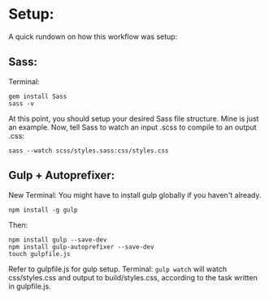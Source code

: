 # Setup:
A quick rundown on how this workflow was setup:
## Sass:
Terminal:
  ```
  gem install Sass
  sass -v
  ```
At this point, you should setup your desired Sass file structure. Mine is just an example.
Now, tell Sass to watch an input .scss to compile to an output .css:
```
sass --watch scss/styles.sass:css/styles.css
```

## Gulp + Autoprefixer:
New Terminal:
  You might have to install gulp globally if you haven't already.
  ```
  npm install -g gulp
  ```
  Then:
  ```
  npm install gulp --save-dev
  npm install gulp-autoprefixer --save-dev
  touch gulpfile.js
  ```
Refer to gulpfile.js for gulp setup.
Terminal:
  `gulp watch` will watch css/styles.css and output to build/styles.css, according to the task written in gulpfile.js.
